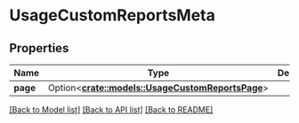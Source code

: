# UsageCustomReportsMeta

## Properties

Name | Type | Description | Notes
------------ | ------------- | ------------- | -------------
**page** | Option<[**crate::models::UsageCustomReportsPage**](UsageCustomReportsPage.md)> |  | [optional]

[[Back to Model list]](../README.md#documentation-for-models) [[Back to API list]](../README.md#documentation-for-api-endpoints) [[Back to README]](../README.md)


